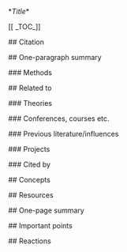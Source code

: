 \**Title**

\[\[ \_TOC_]]

\## Citation

\## One-paragraph summary

\### Methods

\## Related to

\### Theories

\### Conferences, courses etc.

\### Previous literature/influences

\### Projects

\### Cited by

\## Concepts

\## Resources

\## One-page summary

\## Important points

\## Reactions